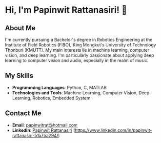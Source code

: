# Hi, I'm Papinwit Rattanasiri! 👋

## About Me

I'm currently pursuing a Bachelor's degree in Robotics Engineering at the Institute of Field Robotics (FIBO), King Mongkut's University of Technology Thonburi (KMUTT). My main interests lie in machine learning, computer vision, and deep learning. I'm particularly passionate about applying deep learning to computer vision and audio, especially in the realm of music.

## My Skills

- **Programming Languages**: Python, C, MATLAB
- **Technologies and Tools**: Machine Learning, Computer Vision, Deep Learning, Robotics, Embedded System

## Contact Me

- **Email**: [papinwitrat@hotmail.com](mailto:papinwitrat@hotmail.com)
- **LinkedIn**: [Papinwit Rattanasiri](#) (https://www.linkedin.com/in/papinwit-rattanasiri-51a7ba294/)


